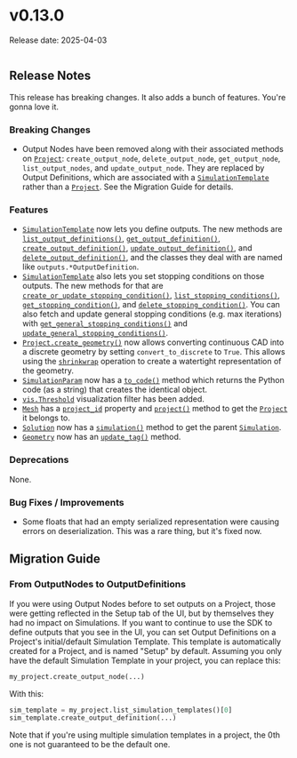 # v0.13.0

Release date: 2025-04-03

```{include} ../early-access.md
```

## Release Notes

This release has breaking changes. It also adds a bunch of features. You're gonna love it.

### Breaking Changes

- Output Nodes have been removed along with their associated methods on [`Project`](#luminarycloud.Project): `create_output_node`, `delete_output_node`, `get_output_node`, `list_output_nodes`, and `update_output_node`.  They are replaced by Output Definitions, which are associated with a [`SimulationTemplate`](#luminarycloud.SimulationTemplate) rather than a [`Project`](#luminarycloud.Project).  See the Migration Guide for details.

### Features

- [`SimulationTemplate`](#luminarycloud.SimulationTemplate) now lets you define outputs. The new
methods are
[`list_output_definitions()`](#luminarycloud.SimulationTemplate.list_output_definitions()),
[`get_output_definition()`](#luminarycloud.SimulationTemplate.get_output_definition()),
[`create_output_definition()`](#luminarycloud.SimulationTemplate.create_output_definition()),
[`update_output_definition()`](#luminarycloud.SimulationTemplate.update_output_definition()), and
[`delete_output_definition()`](#luminarycloud.SimulationTemplate.delete_output_definition()), and
the classes they deal with are named like `outputs.*OutputDefinition`.
- [`SimulationTemplate`](#luminarycloud.SimulationTemplate) also lets you set stopping conditions on
those outputs. The new methods for that are
[`create_or_update_stopping_condition()`](#luminarycloud.SimulationTemplate.create_or_update_stopping_condition()),
[`list_stopping_conditions()`](#luminarycloud.SimulationTemplate.list_stopping_conditions()),
[`get_stopping_condition()`](#luminarycloud.SimulationTemplate.get_stopping_condition()), and
[`delete_stopping_condition()`](#luminarycloud.SimulationTemplate.delete_stopping_condition()). You
can also fetch and update general stopping conditions (e.g. max iterations) with
[`get_general_stopping_conditions()`](#luminarycloud.SimulationTemplate.get_general_stopping_conditions()) and
[`update_general_stopping_conditions()`](#luminarycloud.SimulationTemplate.update_general_stopping_conditions()).
- [`Project.create_geometry()`](#luminarycloud.Project.create_geometry) now allows converting continuous CAD into a discrete geometry by setting `convert_to_discrete` to `True`. This allows using the [`shrinkwrap`](#luminarycloud.VolumeSelection.shrinkwrap) operation to create a watertight representation of the geometry.
- [`SimulationParam`](#luminarycloud.SimulationParam) now has a [`to_code()`](#luminarycloud.SimulationParam.to_code) method which returns the Python code (as a string) that creates the identical object.
- [`vis.Threshold`](#luminarycloud.vis.Threshold) visualization filter has been added.
- [`Mesh`](#luminarycloud.Mesh) has a [`project_id`](#luminarycloud.Mesh.project) property and [`project()`](#luminarycloud.Mesh.project) method to get the [`Project`](#luminarycloud.Project) it belongs to.
- [`Solution`](#luminarycloud.Solution) now has a [`simulation()`](#luminarycloud.Solution.simulation) method to get the parent [`Simulation`](#luminarycloud.Simulation).
- [`Geometry`](#luminarycloud.Geometry) now has an [`update_tag()`](#luminarycloud.Geometry.update_tag) method.

### Deprecations

None.

### Bug Fixes / Improvements

- Some floats that had an empty serialized representation were causing errors on deserialization.
This was a rare thing, but it's fixed now.

## Migration Guide

### From OutputNodes to OutputDefinitions

If you were using Output Nodes before to set outputs on a Project, those were getting reflected in
the Setup tab of the UI, but by themselves they had no impact on Simulations.  If you want to
continue to use the SDK to define outputs that you see in the UI, you can set Output Definitions on
a Project's initial/default Simulation Template.  This template is automatically created for a
Project, and is named "Setup" by default.  Assuming you only have the default Simulation Template in
your project, you can replace this:

```py
my_project.create_output_node(...)
```

With this:

```py
sim_template = my_project.list_simulation_templates()[0]
sim_template.create_output_definition(...)
```

Note that if you're using multiple simulation templates in a project, the 0th one is not guaranteed
to be the default one.
